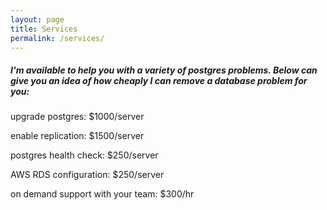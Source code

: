 ```yaml
---
layout: page
title: Services
permalink: /services/
---
```



##### I'm available to help you with a variety of postgres problems. Below can give you an idea of how cheaply I can remove a database problem for you:

upgrade postgres: $1000/server

enable replication: $1500/server

postgres health check: $250/server

AWS RDS configuration: $250/server

on demand support with your team: $300/hr